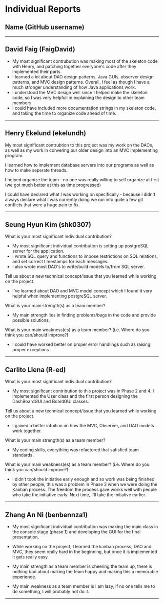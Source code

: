 # Individual Reports

## Name (GitHub username)
-----

## David Faig (FaigDavid)

 * My most significant contrubution was making most of the skeleton code with Henry, and patching together everyone's code after they implemented their parts.
 * I learned a lot about DAO design patterns, Java GUIs, observer design patterns, and MVC design patterns. Overall, I feel as though I have a much stronger understanding of how Java applications work.
 * I understood the MVC design well since I helped make the skeleton code, so I was very helpfull in explaining the design to other team members.
 * I could have included more documentation strings in my skeleton code, and taking the time to organize code ahead of time.

----

## Henry Ekelund (ekelundh)

My most significant contrubtion to this project was my work on the DAOs, as well as my work in convering our older design into an MVC implementing program. 

I learned how to implement database servers into our programs as well as how to make seperate threads. 

I helped organize the team - no one was really willing to self organize at first (we got much better at this as time progressed)

I could have declared what I was working on specifically - because i didn't always declare what i was currently doing we run into quite a few git conflicts that were a huge pain to fix.

----

## Seung Hyun Kim (shk0307)

What is your most significant individual contribution?
* My most significant individual contribution is setting up postgreSQL server for the application.
* I wrote SQL query and functions to impose restrictions on SQL relations, and set correct timestamps for each messages.
* I also wrote most DAO's to write/build models to/from SQL server.

Tell us about a new technical concept/issue that you learned while working on the project.
* I've learned about DAO and MVC model concept which I found it very helpful when implementing postgreSQL server.

What is your main strength(s) as a team member?
* My main strength lies in finding problems/bugs in the code and provide possible solutions.

What is your main weakness(es) as a team member? (i.e. Where do you think you can/should improve?)
* I could have worked better on proper error handlings such as raising proper exceptions

----

## Carlito Llena (R-ed)

What is your most significant individual contribution?
* My most significant contribution to this project was in Phase 2 and 4.  I implemented the User class and the first person designing the DashBoardGUI and BoardGUI classes.

Tell us about a new technical concept/issue that you learned while working on the project.
* I gained a better intuition on how the MVC, Observer, and DAO models work together.

What is your main strength(s) as a team member?
* My coding skills, everything was refactored that satisfied team standards.

What is your main weakness(es) as a team member? (i.e. Where do you think you can/should improve?)
* I didn't took the initiative early enough and so work was being finished by other people, this was a problem in Phase 3 when we were doing the Kanban process.  The freedom the process gave works
  well with people who take the initiative early.  Next time, I'll take the initiative earlier.


----

## Zhang An Ni (benbennza1)

* My most significant individual contribution was making the main class in the console stage (phase 1) and developing the GUI for the final presentation.

* While working on the project, I learned the kanban process, DAO and MVC, they seem really hard in the beginning, but once it is implemented it gets really easy.

* My main strength as a team member is cheering the team up, there is nothing bad about making the team happy and making this a memorable experience.

* My main weakness as a team member is I am lazy, if no one tells me to do something, I will probably not do it. 

----
